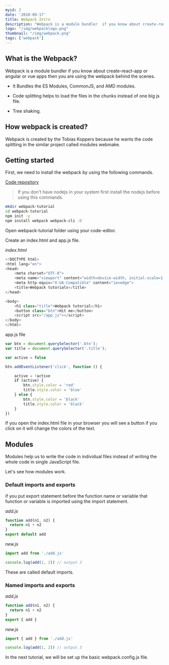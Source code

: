 ```yaml
---
myid: 2
date: '2018-09-17'
title: Webpack Intro
description: "Webpack is a module bundler  if you know about create-react-app or angular  or vue apps then you are using the webpack behind the scenes."
logo: "/img/webpacklogo.png"
thumbnail: "/img/webpack.png"
tags: ['webpack']
---
```


## What is the Webpack?

Webpack is a module bundler if you know about create-react-app or angular or vue apps then you are using the webpack behind the scenes.

- It Bundles the ES Modules, CommonJS, and AMD modules.

- Code splitting helps to load the files in the chunks instead of one big js file.

- Tree shaking.

## How webpack is created?

Webpack is created by the Tobias Koppers because he wants the code splitting in the similar project called modules webmake.


## Getting started

First, we need to install the webpack by using the following commands.


[Code repository](https://github.com/saigowthamr/webpack-tutorial)

<blockquote><p>
If you don't have nodejs in your system first install the nodejs before using this commands.
</p>
</blockquote>



```bash
mkdir webpack-tutorial
cd webpack-tutorial
npm init -y
npm install webpack webpack-cli -D
```
Open webpack-tutorial folder using your code-editor.


Create an index.html and app.js file.

*index.html*

```js
<!DOCTYPE html>
<html lang="en">
<head>
    <meta charset="UTF-8">
    <meta name="viewport" content="width=device-width, initial-scale=1.0">
    <meta http-equiv="X-UA-Compatible" content="ie=edge">
    <title>Webpack tutorials</title>
</head>

<body>
    <h1 class="title">Webpack tutorial</h1>
    <button class="btn">Hit me</button>
    <script src="/app.js"></script>
</body>
</html>
```

app.js file

```js
var btn = document.querySelector('.btn');
var title = document.querySelector('.title');

var active = false

btn.addEventListener('click', function () {

    active = !active
    if (active) {
        btn.style.color = 'red'
        title.style.color = 'blue'
    } else {
        btn.style.color = 'black'
        title.style.color = 'black'
    }
})
```
If you open the index.html file in your browser you will see a button if you click on it will change  the colors of the text.


## Modules

Modules help us to write the code in individual files instead of writing the whole code in single JavaScript file.

Let's see how modules work.

### Default imports and exports

if you put export statement before the function name or variable that function or variable is imported using the import statement.

*add.js*

```js
function add(n1, n2) {
  return n1 + n2
}
export default add
```

*new.js*

```js
import add from './add.js'

console.log(add(1, 2)) // output 3
```

These are called default imports.

### Named imports and exports

*add.js*

```js
function add(n1, n2) {
  return n1 + n2
}
export { add }
```

*new.js*
```js
import { add } from './add.js'

console.log(add(1, 2)) // output 3
```

In the next tutorial, we will be set up the basic webpack.config.js file.




